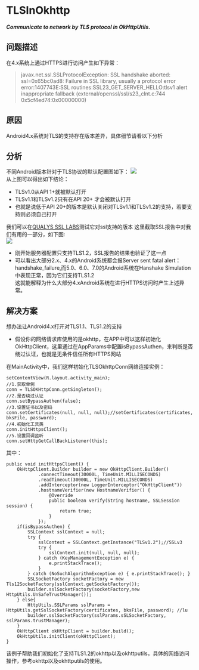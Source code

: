 # TLSInOkhttp
***Communicate to network by TLS protocol in OkHttpUtils.***

## 问题描述
在4.x系统上通过HTTPS进行访问产生如下异常：  
>javax.net.ssl.SSLProtocolException: SSL handshake aborted: ssl=0x65bc0ad8: Failure in SSL library, usually a protocol error
error:1407743E:SSL routines:SSL23_GET_SERVER_HELLO:tlsv1 alert inappropriate fallback (external/openssl/ssl/s23_clnt.c:744 0x5cf4ed74:0x00000000)

## 原因
Android4.x系统对TLS的支持存在版本差异，具体细节请看以下分析

## 分析
不同Android版本针对于TLS协议的默认配置图如下：
![](http://img.blog.csdn.net/20161229161119662?watermark/2/text/aHR0cDovL2Jsb2cuY3Nkbi5uZXQvczAwMzYwM3U=/font/5a6L5L2T/fontsize/400/fill/I0JBQkFCMA==/dissolve/70/gravity/SouthEast)  
从上图可以得出如下结论：  
* TLSv1.0从API 1+就被默认打开
* TLSv1.1和TLSv1.2只有在API 20+ 才会被默认打开
* 也就是说低于API 20+的版本是默认关闭对TLSv1.1和TLSv1.2的支持，若要支持则必须自己打开  

我们可以在[QUALYS SSL LABS](https://www.ssllabs.com/ssltest/)测试它对ssl支持的版本 
这里截取SSL报告中对我们有用的一部分，如下图:  
![](http://img.blog.csdn.net/20161229154444392?watermark/2/text/aHR0cDovL2Jsb2cuY3Nkbi5uZXQvczAwMzYwM3U=/font/5a6L5L2T/fontsize/400/fill/I0JBQkFCMA==/dissolve/70/gravity/SouthEast)  
* 刚开始服务器配置只支持TLS1.2，SSL报告的结果也验证了这一点
* 可以看出大部分2.x、4.x的Android系统都会报Server sent fatal alert：handshake_failure,而5.0、6.0、7.0的Android系统在Hanshake Simulation中表现正常，因为它们支持TLS1.2  
这就能解释为什么大部分4.xAndroid系统在进行HTTPS访问时产生上述异常。
 
## 解决方案
想办法让Android4.x打开对TLS1.1、TLS1.2的支持
* 假设你的网络请求库使用的是okhttp，在APP中可以这样初始化OkHttpClient，这里通过在AppParams中配置isBypassAuthen，来判断是否绕过认证，也就是无条件信任所有HTTPS网站  

在MainActivity中，我们这样初始化TLSOkhttpConn网络连接实例：  

	setContentView(R.layout.activity_main);
	//1.获取单例
	conn = TLSOKHttpConn.getSingleton();
	//2.是否绕过认证  
	conn.setBypassAuthen(false);  
	//3.设置证书以及密码  
	conn.setCertificates(null, null, null);//setCertificates(certificates, bksFile, password);  
	//4.初始化工具类  
	conn.initHttpsClient();  
	//5.设置回调监听  
	conn.setHttpGetCallBackListener(this); 

其中：

	public void initHttpsClient() {  
		OkHttpClient.Builder builder = new OkHttpClient.Builder()
				.connectTimeout(30000L, TimeUnit.MILLISECONDS)
				.readTimeout(30000L, TimeUnit.MILLISECONDS)
				.addInterceptor(new LoggerInterceptor("OkHttpClient"))
				.hostnameVerifier(new HostnameVerifier() {
					@Override
					public boolean verify(String hostname, SSLSession session) {
						return true;
					}
				});
		if(isBypassAuthen) {
			SSLContext sslContext = null;
			try {
				sslContext = SSLContext.getInstance("TLSv1.2");//SSLv3
				try {
					sslContext.init(null, null, null);
				} catch (KeyManagementException e) { 
					e.printStackTrace();
				}
			} catch (NoSuchAlgorithmException e) { e.printStackTrace(); }	
			SSLSocketFactory socketFactory = new Tls12SocketFactory(sslContext.getSocketFactory());
			builder.sslSocketFactory(socketFactory,new HttpUtils.UnSafeTrustManager());
		} else{
			HttpUtils.SSLParams sslParams = HttpUtils.getSslSocketFactory(certificates, bksFile, password); //lu
			builder.sslSocketFactory(sslParams.sSLSocketFactory, sslParams.trustManager);
		}
		OkHttpClient okHttpClient = builder.build();
		OkHttpUtils.initClient(okHttpClient);
	}

该例子帮助我们初始化了支持TLS1.2的okhttp以及okhttputils，具体的网络访问操作，参考okhttp以及okhttputils的使用。




